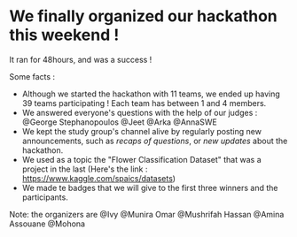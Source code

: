 # We finally organized our hackathon this weekend ! 

It ran for 48hours, and was a success ! 

Some facts : 
- Although we started the hackathon with 11 teams, we ended up having 39 teams participating ! Each team has between 1 and 4 members.
- We answered everyone's questions with the help of our judges : @George Stephanopoulos @Jeet @Arka @AnnaSWE
- We kept the study group's channel alive by regularly posting new announcements, such as *recaps of questions*, or *new updates* about 
the hackathon.
- We used as a topic the "Flower Classification Dataset" that was a project in the last (Here's the link : https://www.kaggle.com/spaics/datasets)
- We made te badges that we will give to the first three winners and the participants.

Note: the organizers are @Ivy @Munira Omar @Mushrifah Hassan @Amina Assouane @Mohona
